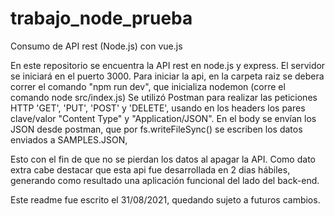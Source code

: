 # trabajo_node_prueba
Consumo de API rest (Node.js) con vue.js

En este repositorio se encuentra la API rest en node.js y express. El servidor se iniciará en el puerto 3000.
Para iniciar la api, en la carpeta raiz se debera correr el comando "npm run dev", que inicializa nodemon (corre el comando node src/index.js)
Se utilizó Postman para realizar las peticiones HTTP 'GET', 'PUT', 'POST' y 'DELETE', usando en los headers los pares clave/valor "Content Type" y "Application/JSON".
En el body se envían los JSON desde postman, que por fs.writeFileSync() se escriben los datos enviados a SAMPLES.JSON, 

Esto con el fin de que no se pierdan los datos al apagar la API.
Como dato extra cabe destacar que esta api fue desarrollada en 2 dias hábiles, generando como resultado una aplicación funcional del lado del back-end.

Este readme fue escrito el 31/08/2021, quedando sujeto a futuros cambios.
